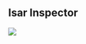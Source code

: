 ## Isar Inspector

<img src="https://raw.githubusercontent.com/isar-community/isar-community/refs/heads/v3/.github/assets/inspector.gif">
          